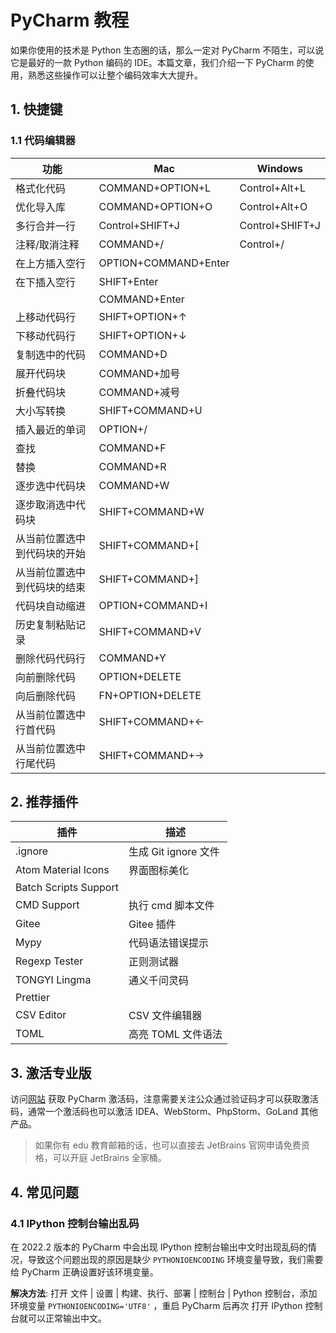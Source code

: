 # PyCharm 教程


如果你使用的技术是 Python 生态圈的话，那么一定对 PyCharm 不陌生，可以说它是最好的一款 Python 编码的 IDE。本篇文章，我们介绍一下 PyCharm 的使用，熟悉这些操作可以让整个编码效率大大提升。


## 1. 快捷键

### 1.1 代码编辑器

| 功能             | Mac                                       | Windows                              |
|----------------|-------------------------------------------|--------------------------------------|
| 格式化代码          | <shortcut>COMMAND+OPTION+L</shortcut>     | <shortcut>Control+Alt+L</shortcut>   |
| 优化导入库          | <shortcut>COMMAND+OPTION+O</shortcut>     | <shortcut>Control+Alt+O</shortcut>   |
| 多行合并一行         | <shortcut>Control+SHIFT+J</shortcut>      | <shortcut>Control+SHIFT+J</shortcut> |
| 注释/取消注释        | <shortcut>COMMAND+/</shortcut>            | <shortcut>Control+/</shortcut>       |
| 在上方插入空行        | <shortcut>OPTION+COMMAND+Enter</shortcut> |                                      |
| 在下插入空行         | <shortcut>SHIFT+Enter</shortcut>          |                                      |
|                | <shortcut>COMMAND+Enter</shortcut>        |                                      |
| 上移动代码行         | <shortcut>SHIFT+OPTION+↑</shortcut>       |                                      |
| 下移动代码行         | <shortcut>SHIFT+OPTION+↓</shortcut>       |                                      |
| 复制选中的代码        | <shortcut>COMMAND+D</shortcut>            |                                      |
| 展开代码块          | <shortcut>COMMAND+加号</shortcut>           |                                      |
| 折叠代码块          | <shortcut>COMMAND+减号</shortcut>           |                                      |
| 大小写转换          | <shortcut>SHIFT+COMMAND+U</shortcut>      |                                      |
| 插入最近的单词        | <shortcut>OPTION+/</shortcut>             |                                      |
| 查找             | <shortcut>COMMAND+F</shortcut>            |                                      |
| 替换             | <shortcut>COMMAND+R</shortcut>            |                                      |
| 逐步选中代码块        | <shortcut>COMMAND+W</shortcut>            |                                      |
| 逐步取消选中代码块      | <shortcut>SHIFT+COMMAND+W</shortcut>      |                                      |
| 从当前位置选中到代码块的开始 | <shortcut>SHIFT+COMMAND+[</shortcut>      |                                      |
| 从当前位置选中到代码块的结束 | <shortcut>SHIFT+COMMAND+]</shortcut>      |                                      |
| 代码块自动缩进        | <shortcut>OPTION+COMMAND+I</shortcut>     |                                      |
| 历史复制粘贴记录       | <shortcut>SHIFT+COMMAND+V</shortcut>      |                                      |
| 删除代码代码行        | <shortcut>COMMAND+Y</shortcut>            |                                      |
| 向前删除代码         | <shortcut>OPTION+DELETE</shortcut>        |                                      |
| 向后删除代码         | <shortcut>FN+OPTION+DELETE</shortcut>     |                                      |
| 从当前位置选中行首代码    | <shortcut>SHIFT+COMMAND+←</shortcut>      |                                      |
| 从当前位置选中行尾代码    | <shortcut>SHIFT+COMMAND+→</shortcut>      |                                      |


## 2. 推荐插件

| 插件                    | 描述               |
|-----------------------|------------------|
| .ignore               | 生成 Git ignore 文件 |
| Atom Material Icons   | 界面图标美化           |
| Batch Scripts Support |                  |
| CMD Support           | 执行 cmd 脚本文件      |
| Gitee                 | Gitee 插件         |
| Mypy                  | 代码语法错误提示         |
| Regexp Tester         | 正则测试器            |
| TONGYI Lingma         | 通义千问灵码           |
| Prettier              |                  |
| CSV Editor            | CSV 文件编辑器        |
| TOML                  | 高亮 TOML 文件语法     |


## 3. 激活专业版

访问[网站](https://www.ajihuo.com/pycharm/4197.html) 获取 PyCharm 激活码，注意需要关注公众通过验证码才可以获取激活码，通常一个激活码也可以激活 IDEA、WebStorm、PhpStorm、GoLand 其他产品。


> 如果你有 edu 教育邮箱的话，也可以直接去 JetBrains 官网申请免费资格，可以开庭 JetBrains 全家桶。

## 4. 常见问题

### 4.1 IPython 控制台输出乱码

在 2022.2 版本的 PyCharm 中会出现 IPython 控制台输出中文时出现乱码的情况，导致这个问题出现的原因是缺少 `PYTHONIOENCODING` 环境变量导致，我们需要给 PyCharm 正确设置好该环境变量。

**解决方法**: 打开 <ui-path>文件 | 设置 | 构建、执行、部署 | 控制台 | Python 控制台</ui-path>，添加环境变量 `PYTHONIOENCODING='UTF8'` ，重启 PyCharm 后再次 打开 IPython 控制台就可以正常输出中文。
